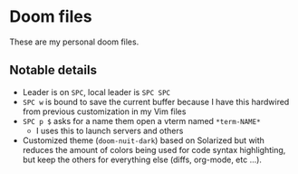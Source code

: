 # Doom files

These are my personal doom files.

## Notable details

- Leader is on `SPC`, local leader is `SPC SPC`
- `SPC w` is bound to save the current buffer because I have this hardwired from previous customization in my Vim files
- `SPC p $` asks for a name them open a vterm named `*term-NAME*`
  - I uses this to launch servers and others
- Customized theme (`doom-nuit-dark`) based on Solarized but with reduces the amount of colors being used for code syntax highlighting, but keep the others for everything else (diffs, org-mode, etc ...).
